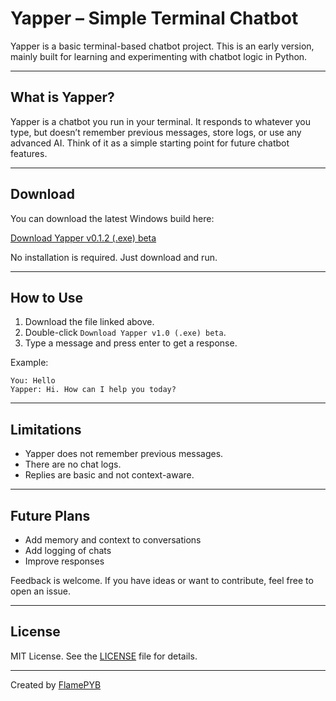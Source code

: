 # Yapper – Simple Terminal Chatbot

Yapper is a basic terminal-based chatbot project. This is an early version, mainly built for learning and experimenting with chatbot logic in Python.

---

## What is Yapper?

Yapper is a chatbot you run in your terminal. It responds to whatever you type, but doesn’t remember previous messages, store logs, or use any advanced AI. Think of it as a simple starting point for future chatbot features.

---

## Download

You can download the latest Windows build here:

[Download Yapper v0.1.2 (.exe) beta](https://github.com/FlamePYB/ChatBot/raw/refs/heads/main/Builds/yapper-v0-1-2-beta.exe)

No installation is required. Just download and run.

---

## How to Use

1. Download the file linked above.
2. Double-click `Download Yapper v1.0 (.exe) beta`.
3. Type a message and press enter to get a response.

Example:
```
You: Hello
Yapper: Hi. How can I help you today?
```

---

## Limitations

- Yapper does not remember previous messages.
- There are no chat logs.
- Replies are basic and not context-aware.

---

## Future Plans

- Add memory and context to conversations
- Add logging of chats
- Improve responses

Feedback is welcome. If you have ideas or want to contribute, feel free to open an issue.

---

## License

MIT License. See the [LICENSE](LICENSE) file for details.

---

Created by [FlamePYB](https://github.com/FlamePYB)
